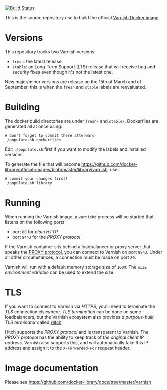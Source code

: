 [![Build Status](https://travis-ci.org/varnish/docker-varnish.svg?branch=master)](https://travis-ci.org/varnish/docker-varnish)

This is the source repository use to build the official [Varnish Docker image](https://hub.docker.com/_/varnish).

# Versions

This repository tracks two Varnish versions:

- `fresh`: the latest release.
- `stable`: an Long-Term Support (LTS) release that will receive bug and security fixes even though it's not the latest one.

New major/minor versions are release on the 15th of March and of September, this is when the `fresh` and `stable` labels are reevaluated.

# Building

The docker build directories are under `fresh/` and `stable/`. Dockerfiles are generated all at once using:

```
# don't forget to commit there afterward
./populate.sh dockerfiles
```

Edit `./populate.sh` first if you want to modify the labels and installed versions.

To generate the file that will become https://github.com/docker-library/official-images/blob/master/library/varnish, use:

```
# commit your changes first!
./populate.sh library
```
# Running

When running the Varnish image, a `varnishd` process will be started that listens on the following ports:

* port `80` for *plain HTTP*
* port `8443` for the *PROXY protocol*

If the Varnish container sits behind a loadbalancer or proxy server that speaks the [PROXY protocol](https://www.haproxy.org/download/1.8/doc/proxy-protocol.txt), you can connect to Varnish on port `8843`. Under all other circumstances, a connection must be made on port `80`.

Varnish will run with a default memory storage size of `100M`. The `SIZE` *environment variable* can be used to extend the size.

# TLS

If you want to connect to Varnish via *HTTPS*, you'll need to terminate the *TLS* connection elsewhere. *TLS termination* can be done on some loadbalancers, but the Varnish ecosystem also provides *a purpous-built TLS terminator* called [Hitch](https://hitch-tls.org/). 

Hitch supports the *PROXY protocol* and is transparent to Varnish. The *PROXY protocol* has the ability to keep track of *the original client IP address*. Varnish also supports this, and will automatically take this IP address and assign it to the `X-Forwarded-For` request header.

# Image documentation

Please see https://github.com/docker-library/docs/tree/master/varnish
